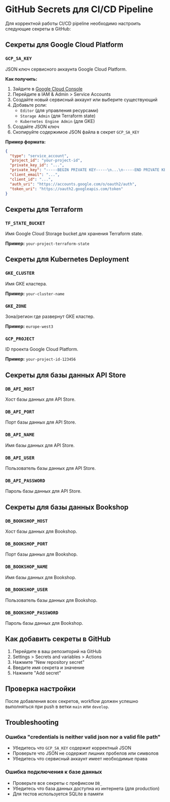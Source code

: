 # GitHub Secrets для CI/CD Pipeline

Для корректной работы CI/CD pipeline необходимо настроить следующие секреты в GitHub:

## Секреты для Google Cloud Platform

### `GCP_SA_KEY`
JSON ключ сервисного аккаунта Google Cloud Platform.

**Как получить:**
1. Зайдите в [Google Cloud Console](https://console.cloud.google.com/)
2. Перейдите в IAM & Admin > Service Accounts
3. Создайте новый сервисный аккаунт или выберите существующий
4. Добавьте роли:
   - `Editor` (для управления ресурсами)
   - `Storage Admin` (для Terraform state)
   - `Kubernetes Engine Admin` (для GKE)
5. Создайте JSON ключ
6. Скопируйте содержимое JSON файла в секрет `GCP_SA_KEY`

**Пример формата:**
```json
{
  "type": "service_account",
  "project_id": "your-project-id",
  "private_key_id": "...",
  "private_key": "-----BEGIN PRIVATE KEY-----\n...\n-----END PRIVATE KEY-----\n",
  "client_email": "...",
  "client_id": "...",
  "auth_uri": "https://accounts.google.com/o/oauth2/auth",
  "token_uri": "https://oauth2.googleapis.com/token"
}
```

## Секреты для Terraform

### `TF_STATE_BUCKET`
Имя Google Cloud Storage bucket для хранения Terraform state.

**Пример:** `your-project-terraform-state`

## Секреты для Kubernetes Deployment

### `GKE_CLUSTER`
Имя GKE кластера.

**Пример:** `your-cluster-name`

### `GKE_ZONE`
Зона/регион где развернут GKE кластер.

**Пример:** `europe-west3`

### `GCP_PROJECT`
ID проекта Google Cloud Platform.

**Пример:** `your-project-id-123456`

## Секреты для базы данных API Store

### `DB_API_HOST`
Хост базы данных для API Store.

### `DB_API_PORT`
Порт базы данных для API Store.

### `DB_API_NAME`
Имя базы данных для API Store.

### `DB_API_USER`
Пользователь базы данных для API Store.

### `DB_API_PASSWORD`
Пароль базы данных для API Store.

## Секреты для базы данных Bookshop

### `DB_BOOKSHOP_HOST`
Хост базы данных для Bookshop.

### `DB_BOOKSHOP_PORT`
Порт базы данных для Bookshop.

### `DB_BOOKSHOP_NAME`
Имя базы данных для Bookshop.

### `DB_BOOKSHOP_USER`
Пользователь базы данных для Bookshop.

### `DB_BOOKSHOP_PASSWORD`
Пароль базы данных для Bookshop.

## Как добавить секреты в GitHub

1. Перейдите в ваш репозиторий на GitHub
2. Settings > Secrets and variables > Actions
3. Нажмите "New repository secret"
4. Введите имя секрета и значение
5. Нажмите "Add secret"

## Проверка настройки

После добавления всех секретов, workflow должен успешно выполняться при push в ветки `main` или `develop`.

## Troubleshooting

### Ошибка "credentials is neither valid json nor a valid file path"

- Убедитесь что `GCP_SA_KEY` содержит корректный JSON
- Проверьте что JSON не содержит лишних пробелов или символов
- Убедитесь что сервисный аккаунт имеет необходимые права

### Ошибка подключения к базе данных

- Проверьте все секреты с префиксом `DB_`
- Убедитесь что база данных доступна из интернета (для production)
- Для тестов используется SQLite в памяти 